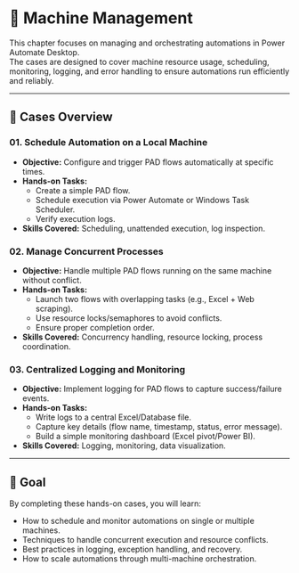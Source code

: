 # 📘 Machine Management

This chapter focuses on managing and orchestrating automations in Power Automate Desktop.  
The cases are designed to cover machine resource usage, scheduling, monitoring, logging, and error handling to ensure automations run efficiently and reliably.

---

## 📂 Cases Overview

### 01. Schedule Automation on a Local Machine
- **Objective:** Configure and trigger PAD flows automatically at specific times.  
- **Hands-on Tasks:**  
  - Create a simple PAD flow.  
  - Schedule execution via Power Automate or Windows Task Scheduler.  
  - Verify execution logs.  
- **Skills Covered:** Scheduling, unattended execution, log inspection.  

### 02. Manage Concurrent Processes
- **Objective:** Handle multiple PAD flows running on the same machine without conflict.  
- **Hands-on Tasks:**  
  - Launch two flows with overlapping tasks (e.g., Excel + Web scraping).  
  - Use resource locks/semaphores to avoid conflicts.  
  - Ensure proper completion order.  
- **Skills Covered:** Concurrency handling, resource locking, process coordination.  

### 03. Centralized Logging and Monitoring
- **Objective:** Implement logging for PAD flows to capture success/failure events.  
- **Hands-on Tasks:**  
  - Write logs to a central Excel/Database file.  
  - Capture key details (flow name, timestamp, status, error message).  
  - Build a simple monitoring dashboard (Excel pivot/Power BI).  
- **Skills Covered:** Logging, monitoring, data visualization.  

---

## 🎯 Goal
By completing these hands-on cases, you will learn:

- How to schedule and monitor automations on single or multiple machines.  
- Techniques to handle concurrent execution and resource conflicts.  
- Best practices in logging, exception handling, and recovery.  
- How to scale automations through multi-machine orchestration.  
